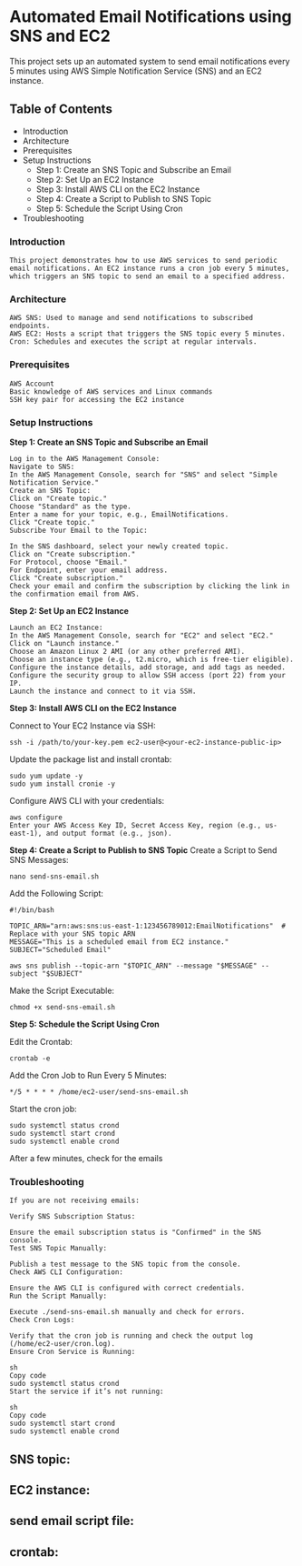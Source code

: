# Automated Email Notifications using SNS and EC2

This project sets up an automated system to send email notifications every 5 minutes using AWS Simple Notification Service (SNS) and an EC2 instance.

## Table of Contents

- Introduction
- Architecture
- Prerequisites
- Setup Instructions
    * Step 1: Create an SNS Topic and Subscribe an Email
    * Step 2: Set Up an EC2 Instance
    * Step 3: Install AWS CLI on the EC2 Instance
    * Step 4: Create a Script to Publish to SNS Topic
    * Step 5: Schedule the Script Using Cron
- Troubleshooting

### Introduction
```
This project demonstrates how to use AWS services to send periodic email notifications. An EC2 instance runs a cron job every 5 minutes, which triggers an SNS topic to send an email to a specified address.
```

### Architecture
```
AWS SNS: Used to manage and send notifications to subscribed endpoints.
AWS EC2: Hosts a script that triggers the SNS topic every 5 minutes.
Cron: Schedules and executes the script at regular intervals.
```

### Prerequisites
```
AWS Account
Basic knowledge of AWS services and Linux commands
SSH key pair for accessing the EC2 instance
```

### Setup Instructions

**Step 1: Create an SNS Topic and Subscribe an Email**
```
Log in to the AWS Management Console:
Navigate to SNS:
In the AWS Management Console, search for "SNS" and select "Simple Notification Service."
Create an SNS Topic:
Click on "Create topic."
Choose "Standard" as the type.
Enter a name for your topic, e.g., EmailNotifications.
Click "Create topic."
Subscribe Your Email to the Topic:

In the SNS dashboard, select your newly created topic.
Click on "Create subscription."
For Protocol, choose "Email."
For Endpoint, enter your email address.
Click "Create subscription."
Check your email and confirm the subscription by clicking the link in the confirmation email from AWS.
```

**Step 2: Set Up an EC2 Instance**
```
Launch an EC2 Instance:
In the AWS Management Console, search for "EC2" and select "EC2."
Click on "Launch instance."
Choose an Amazon Linux 2 AMI (or any other preferred AMI).
Choose an instance type (e.g., t2.micro, which is free-tier eligible).
Configure the instance details, add storage, and add tags as needed.
Configure the security group to allow SSH access (port 22) from your IP.
Launch the instance and connect to it via SSH.
```

**Step 3: Install AWS CLI on the EC2 Instance**

Connect to Your EC2 Instance via SSH:
```
ssh -i /path/to/your-key.pem ec2-user@<your-ec2-instance-public-ip>
```

Update the package list and install crontab:
```
sudo yum update -y
sudo yum install cronie -y
```

Configure AWS CLI with your credentials:
```
aws configure
Enter your AWS Access Key ID, Secret Access Key, region (e.g., us-east-1), and output format (e.g., json).
```

**Step 4: Create a Script to Publish to SNS Topic**
Create a Script to Send SNS Messages:
```
nano send-sns-email.sh
```

Add the Following Script:
```
#!/bin/bash

TOPIC_ARN="arn:aws:sns:us-east-1:123456789012:EmailNotifications"  # Replace with your SNS topic ARN
MESSAGE="This is a scheduled email from EC2 instance."
SUBJECT="Scheduled Email"

aws sns publish --topic-arn "$TOPIC_ARN" --message "$MESSAGE" --subject "$SUBJECT"
```

Make the Script Executable:
```
chmod +x send-sns-email.sh
```

**Step 5: Schedule the Script Using Cron**

Edit the Crontab:
```
crontab -e
```

Add the Cron Job to Run Every 5 Minutes:
```
*/5 * * * * /home/ec2-user/send-sns-email.sh
```

Start the cron job:
```
sudo systemctl status crond
sudo systemctl start crond
sudo systemctl enable crond
```

After a few minutes, check for the emails


### Troubleshooting
```
If you are not receiving emails:

Verify SNS Subscription Status:

Ensure the email subscription status is "Confirmed" in the SNS console.
Test SNS Topic Manually:

Publish a test message to the SNS topic from the console.
Check AWS CLI Configuration:

Ensure the AWS CLI is configured with correct credentials.
Run the Script Manually:

Execute ./send-sns-email.sh manually and check for errors.
Check Cron Logs:

Verify that the cron job is running and check the output log (/home/ec2-user/cron.log).
Ensure Cron Service is Running:

sh
Copy code
sudo systemctl status crond
Start the service if it’s not running:

sh
Copy code
sudo systemctl start crond
sudo systemctl enable crond
```

## SNS topic:



## EC2 instance:

## send email script file:

## crontab:
